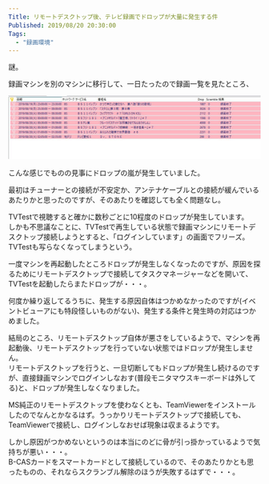 ```yaml
---
Title: リモートデスクトップ後、テレビ録画でドロップが大量に発生する件
Published: 2019/08/20 20:30:00
Tags:
  - "録画環境"
---
```

謎。  

録画マシンを別のマシンに移行して、一日たったので録画一覧を見たところ、

![](20190820160003.jpg) 

こんな感じでものの見事にドロップの嵐が発生していました。  



最初はチューナーとの接続が不安定か、アンテナケーブルとの接続が緩んでいるあたりかと思ったのですが、そのあたりを確認しても全く問題なし。  

TVTestで視聴すると確かに数秒ごとに10程度のドロップが発生しています。  
しかも不思議なことに、TVTestで再生している状態で録画マシンにリモートデスクトップ接続しようとすると、「ログインしています」の画面でフリーズ。TVTestも写らなくなってしまうという。  

一度マシンを再起動したところドロップが発生しなくなったのですが、原因を探るためにリモートデスクトップで接続してタスクマネージャーなどを開いて、TVTestを起動したらまたドロップが・・・。  

何度か繰り返してるうちに、発生する原因自体はつかめなかったのですが(イベントビューアにも特段怪しいものがない)、発生する条件と発生時の対応はつかめました。  

結局のところ、リモートデスクトップ自体が悪さをしているようで、マシンを再起動後、リモートデスクトップを行っていない状態ではドロップが発生しません。  
リモートデスクトップを行うと、一旦切断してもドロップが発生し続けるのですが、直接録画マシンでログインしなおす(普段モニタマウスキーボードは外してる)と、ドロップが発生しなくなりました。  

MS純正のリモートデスクトップを使わなくとも、TeamViewerをインストールしたのでなんとかなるはず。うっかりリモートデスクトップで接続しても、TeamViewerで接続し、ログインしなおせば現象は収まるようです。  

しかし原因がつかめないというのは本当にのどに骨が引っ掛かっているようで気持ちが悪い・・・。  
B-CASカードをスマートカードとして接続しているので、そのあたりかとも思ったものの、それならスクランブル解除のほうが失敗するはずで・・・。
